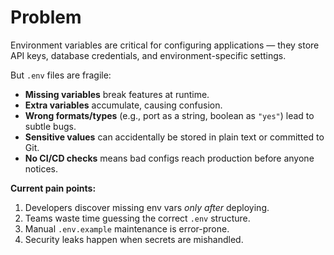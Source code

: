 # Problem

Environment variables are critical for configuring applications — they store API keys, database credentials, and environment-specific settings.

But `.env` files are fragile:

- **Missing variables** break features at runtime.
- **Extra variables** accumulate, causing confusion.
- **Wrong formats/types** (e.g., port as a string, boolean as `"yes"`) lead to subtle bugs.
- **Sensitive values** can accidentally be stored in plain text or committed to Git.
- **No CI/CD checks** means bad configs reach production before anyone notices.

**Current pain points:**

1. Developers discover missing env vars _only after_ deploying.
2. Teams waste time guessing the correct `.env` structure.
3. Manual `.env.example` maintenance is error-prone.
4. Security leaks happen when secrets are mishandled.

